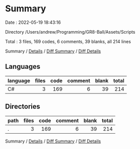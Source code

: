 # Summary

Date : 2022-05-19 18:43:16

Directory /Users/andrew/Programming/GR8-Ball/Assets/Scripts

Total : 3 files,  169 codes, 6 comments, 39 blanks, all 214 lines

Summary / [Details](details.md) / [Diff Summary](diff.md) / [Diff Details](diff-details.md)

## Languages
| language | files | code | comment | blank | total |
| :--- | ---: | ---: | ---: | ---: | ---: |
| C# | 3 | 169 | 6 | 39 | 214 |

## Directories
| path | files | code | comment | blank | total |
| :--- | ---: | ---: | ---: | ---: | ---: |
| . | 3 | 169 | 6 | 39 | 214 |

Summary / [Details](details.md) / [Diff Summary](diff.md) / [Diff Details](diff-details.md)